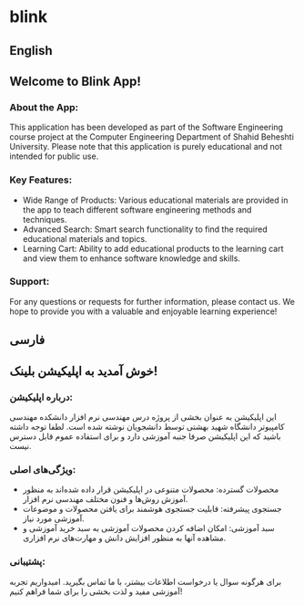 # blink
## English
## Welcome to Blink App!

### About the App:
This application has been developed as part of the Software Engineering course project at the Computer Engineering Department of Shahid Beheshti University. Please note that this application is purely educational and not intended for public use.

### Key Features:
- Wide Range of Products: Various educational materials are provided in the app to teach different software engineering methods and techniques.
- Advanced Search: Smart search functionality to find the required educational materials and topics.
- Learning Cart: Ability to add educational products to the learning cart and view them to enhance software knowledge and skills.

### Support:
For any questions or requests for further information, please contact us. We hope to provide you with a valuable and enjoyable learning experience!

## فارسی
## خوش آمدید به اپلیکیشن بلینک!

### درباره اپلیکیشن:
این اپلیکیشن به عنوان بخشی از پروژه درس مهندسی نرم افزار دانشکده مهندسی کامپیوتر دانشگاه شهید بهشتی توسط دانشجویان نوشته شده است. لطفا توجه داشته باشید که این اپلیکیشن صرفا جنبه آموزشی دارد و برای استفاده عموم قابل دسترس نیست.

### ویژگی‌های اصلی:
- محصولات گسترده: محصولات متنوعی در اپلیکیشن قرار داده شده‌اند به منظور آموزش روش‌ها و فنون مختلف مهندسی نرم افزار.
- جستجوی پیشرفته: قابلیت جستجوی هوشمند برای یافتن محصولات و موضوعات آموزشی مورد نیاز.
- سبد آموزشی: امکان اضافه کردن محصولات آموزشی به سبد خرید آموزشی و مشاهده آنها به منظور افزایش دانش و مهارت‌های نرم افزاری.


### پشتیبانی:
برای هرگونه سوال یا درخواست اطلاعات بیشتر، با ما تماس بگیرید. امیدواریم تجربه آموزشی مفید و لذت بخشی را برای شما فراهم کنیم!

